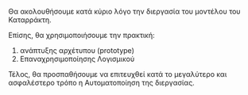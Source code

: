 Θα ακολουθήσουμε κατά κύριο λόγο την διεργασία του μοντέλου του Καταρράκτη.

Επίσης, θα χρησιμοποιήσουμε την πρακτική:
1) ανάπτυξης αρχέτυπου (prototype)
2) Επαναχρησιμοποίησης Λογισμικού

Τέλος, θα προσπαθήσουμε να επιτευχθεί κατά το μεγαλύτερο και ασφαλέστερο τρόπο η Αυτοματοποίηση της διεργασίας.
